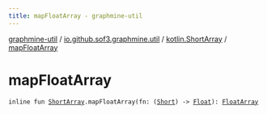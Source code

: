 ```yaml
---
title: mapFloatArray - graphmine-util
---
```


[graphmine-util](../../index.html) / [io.github.sof3.graphmine.util](../index.html) / [kotlin.ShortArray](index.html) / [mapFloatArray](./map-float-array.html)

# mapFloatArray

`inline fun `[`ShortArray`](https://kotlinlang.org/api/latest/jvm/stdlib/kotlin/-short-array/index.html)`.mapFloatArray(fn: (`[`Short`](https://kotlinlang.org/api/latest/jvm/stdlib/kotlin/-short/index.html)`) -> `[`Float`](https://kotlinlang.org/api/latest/jvm/stdlib/kotlin/-float/index.html)`): `[`FloatArray`](https://kotlinlang.org/api/latest/jvm/stdlib/kotlin/-float-array/index.html)